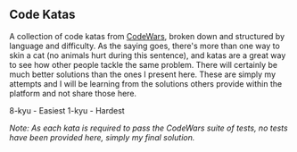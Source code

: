 ## Code Katas

A collection of code katas from [CodeWars](https://codewards.com), broken down and structured by language and difficulty. As the saying goes, there's more than one way to skin a cat (no animals hurt during this sentence), and katas are a great way to see how other people tackle the same problem. There will certainly be much better solutions than the ones I present here. These are simply my attempts and I will be learning from the solutions others provide within the platform and not share those here.

8-kyu - Easiest
1-kyu - Hardest  

*Note: As each kata is required to pass the CodeWars suite of tests, no tests have been provided here, simply my final solution.*
